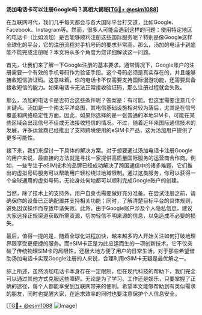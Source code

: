 **汤加电话卡可以注册Google吗？真相大揭秘[[TG💪+ @esim1088](https://t.me/s/esim1088)]**

在互联网时代，我们几乎每天都会与各大国际平台打交道，比如Google、Facebook、Instagram等。然而，很多人可能会遇到这样的问题：使用特定地区的电话卡（比如汤加）是否能够顺利注册这些国际服务呢？特别是像Google这样全球化的平台，它的注册流程对手机号码的要求非常高。那么，汤加的电话卡到底能不能完成注册呢？本文将从多个角度为您详细解读这一问题。

首先，让我们来了解一下Google注册的基本要求。通常情况下，Google账户的注册需要一个有效的手机号码作为验证手段。这个号码必须是真实存在的，并且能够接收短信验证码。这意味着，你的电话卡不仅需要支持国际漫游功能，还需要具备接收短信的能力。如果电话卡无法正常接收验证码，那么注册过程就会失败。

那么，汤加的电话卡是否符合这些条件呢？答案是：有可能。但这里需要注意几个关键点。汤加是一个南太平洋岛国，其电信基础设施相对较为落后，尤其是在信号覆盖和网络稳定性方面。因此，如果你选择的是一张普通的本地SIM卡，可能在某些区域会出现信号不佳或无法接收短信的情况。不过，随着近年来国际通信技术的发展，许多运营商已经推出了支持跨境使用的eSIM卡产品，这为汤加用户提供了更多可能性。

接下来，我们来探讨一下具体的解决方案。对于想要通过汤加电话卡注册Google的用户来说，最直接的方法就是寻找一家提供高质量国际服务的运营商合作商。例如，一些专注于eSIM技术的品牌已经成功解决了跨国通信中的诸多难题，它们推出的虚拟号码服务可以帮助用户轻松绕过地域限制。通过这类服务，你可以获得一个全球通用的虚拟号码，无论身处何地都可以顺利完成Google账户的创建。

当然，除了技术上的支持外，用户自身也需要做好充分准备。在尝试注册之前，请确保你的设备已正确配置并支持相关功能；同时，了解清楚目标平台的具体规则，避免因误操作而导致申请失败。此外，由于Google账户涉及个人隐私信息，建议大家选择正规渠道获取所需资源，切勿轻信不明来源的信息，以免造成不必要的损失。

最后，值得一提的是，随着全球化进程加快，越来越多的人开始关注如何打破地理界限享受更便捷的服务。而eSIM卡正是为此应运而生的一项创新技术。它不仅突破了传统物理SIM卡的局限性，还极大地方便了用户的日常生活。对于那些希望借助汤加电话卡实现Google注册的人来说，合理利用eSIM卡无疑是最优解之一。

综上所述，虽然汤加电话卡本身存在一定限制，但在现代科技的帮助下，我们完全可以通过其他方式克服这些障碍。无论是为了学习、工作还是娱乐，只要掌握了正确的途径，每个人都能享受到互联网带来的便利。希望本文能够帮助到有类似需求的朋友，同时也提醒大家，在追求效率的同时也要注意保护个人信息安全。

[[TG💪+ @esim1088](https://t.me/s/esim1088) ![Image](https://i.postimg.cc/4NQfJmqS/Snipaste-2025-05-13-00-14-12.png)]